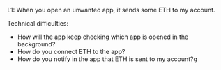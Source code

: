 L1: When  you open an unwanted app, it sends some ETH to my account.

Technical difficulties:
- How will the app keep checking which app is opened in the background?
- How do you connect ETH to the app?
- How do you notify in the app that ETH is sent to my account?g